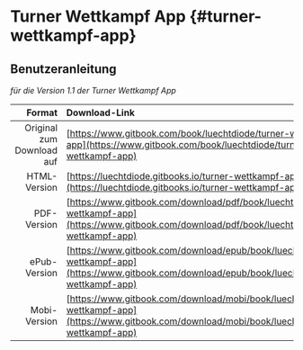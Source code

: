 # Turner Wettkampf App {#turner-wettkampf-app}

## Benutzeranleitung

*für die Version 1.1 der Turner Wettkampf App*

| Format  | Download-Link |
|--------:|:--------------|
| Original zum Download auf | [https://www.gitbook.com/book/luechtdiode/turner-wettkampf-app](https://www.gitbook.com/book/luechtdiode/turner-wettkampf-app) |
| HTML-Version              | [https://luechtdiode.gitbooks.io/turner-wettkampf-app/content/](https://luechtdiode.gitbooks.io/turner-wettkampf-app/content/) |
| PDF-Version               | [https://www.gitbook.com/download/pdf/book/luechtdiode/turner-wettkampf-app](https://www.gitbook.com/download/pdf/book/luechtdiode/turner-wettkampf-app) |
| ePub-Version              | [https://www.gitbook.com/download/epub/book/luechtdiode/turner-wettkampf-app](https://www.gitbook.com/download/epub/book/luechtdiode/turner-wettkampf-app) |
| Mobi-Version              | [https://www.gitbook.com/download/mobi/book/luechtdiode/turner-wettkampf-app](https://www.gitbook.com/download/mobi/book/luechtdiode/turner-wettkampf-app) |